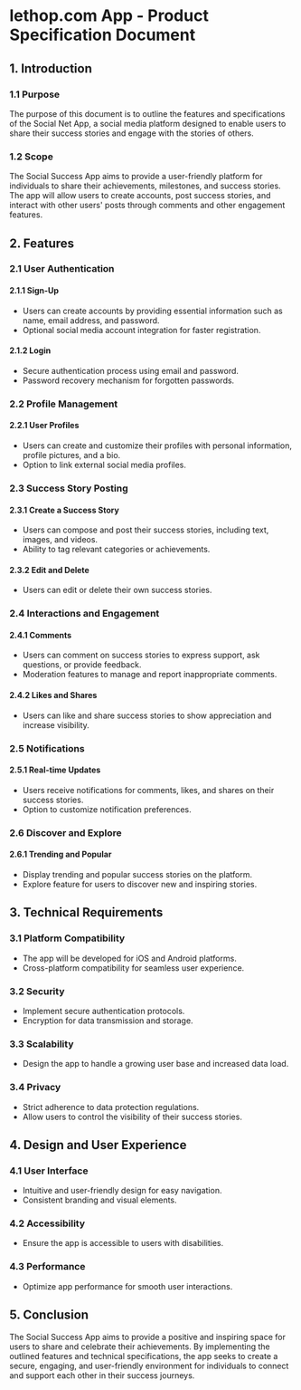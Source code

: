 # lethop.com App - Product Specification Document

## 1. Introduction

### 1.1 Purpose
The purpose of this document is to outline the features and specifications of the Social Net App, a social media platform designed to enable users to share their success stories and engage with the stories of others.

### 1.2 Scope
The Social Success App aims to provide a user-friendly platform for individuals to share their achievements, milestones, and success stories. The app will allow users to create accounts, post success stories, and interact with other users' posts through comments and other engagement features.

## 2. Features

### 2.1 User Authentication

#### 2.1.1 Sign-Up
- Users can create accounts by providing essential information such as name, email address, and password.
- Optional social media account integration for faster registration.

#### 2.1.2 Login
- Secure authentication process using email and password.
- Password recovery mechanism for forgotten passwords.

### 2.2 Profile Management

#### 2.2.1 User Profiles
- Users can create and customize their profiles with personal information, profile pictures, and a bio.
- Option to link external social media profiles.

### 2.3 Success Story Posting

#### 2.3.1 Create a Success Story
- Users can compose and post their success stories, including text, images, and videos.
- Ability to tag relevant categories or achievements.

#### 2.3.2 Edit and Delete
- Users can edit or delete their own success stories.

### 2.4 Interactions and Engagement

#### 2.4.1 Comments
- Users can comment on success stories to express support, ask questions, or provide feedback.
- Moderation features to manage and report inappropriate comments.

#### 2.4.2 Likes and Shares
- Users can like and share success stories to show appreciation and increase visibility.

### 2.5 Notifications

#### 2.5.1 Real-time Updates
- Users receive notifications for comments, likes, and shares on their success stories.
- Option to customize notification preferences.

### 2.6 Discover and Explore

#### 2.6.1 Trending and Popular
- Display trending and popular success stories on the platform.
- Explore feature for users to discover new and inspiring stories.

## 3. Technical Requirements

### 3.1 Platform Compatibility
- The app will be developed for iOS and Android platforms.
- Cross-platform compatibility for seamless user experience.

### 3.2 Security
- Implement secure authentication protocols.
- Encryption for data transmission and storage.

### 3.3 Scalability
- Design the app to handle a growing user base and increased data load.

### 3.4 Privacy
- Strict adherence to data protection regulations.
- Allow users to control the visibility of their success stories.

## 4. Design and User Experience

### 4.1 User Interface
- Intuitive and user-friendly design for easy navigation.
- Consistent branding and visual elements.

### 4.2 Accessibility
- Ensure the app is accessible to users with disabilities.

### 4.3 Performance
- Optimize app performance for smooth user interactions.

## 5. Conclusion

The Social Success App aims to provide a positive and inspiring space for users to share and celebrate their achievements. By implementing the outlined features and technical specifications, the app seeks to create a secure, engaging, and user-friendly environment for individuals to connect and support each other in their success journeys.
